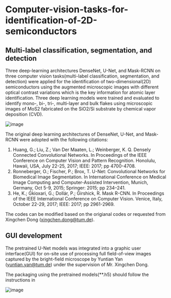 # Computer-vision-tasks-for-identification-of-2D-semiconductors

## Multi-label classification, segmentation, and detection
Three deep-learning architectures DenseNet, U-Net, and Mask-RCNN on three computer vision tasks(multi-label classification, segmentation, and detection) were applied for the identification of two-dimensional(2D) semiconductors using the augmented microscopic images with different optical contrast variations which is the key information for atomic layer identification. Three deep learning models were trained and evaluated to identify mono-, bi-, tri-, multi-layer and bulk flakes using microscopic images of MoS2 fabricated on the SiO2/Si substrate by chemical vapor deposition (CVD). 

![image](https://github.com/TUM-XING/Computer-vision-tasks-for-identification-of-2D-semiconductors-/blob/main/Fig1.png)

The original deep learning architectures of DenseNet, U-Net, and Mask-RCNN were adopted with the following citations:
1. Huang, G.; Liu, Z.; Van Der Maaten, L.; Weinberger, K. Q. Densely Connected Convolutional Networks. In Proceedings of the IEEE Conference on Computer Vision and Pattern Recognition. Honolulu, Hawaii, USA, July 22-25, 2017; IEEE: 2017; pp 4700-4708. 
2. Ronneberger, O.; Fischer, P.; Brox, T. U-Net: Convolutional Networks for Biomedical Image Segmentation. In International Conference on Medical Image Computing and Computer-Assisted Intervention, Munich, Germany, Oct 5-9, 2015; Springer: 2015; pp 234–241.
3. He, K.; Gkioxari, G.; Dollár, P.; Girshick, R. Mask R-CNN. In Proceedings of the IEEE International Conference on Computer Vision. Venice, Italy, October 22-29, 2017; IEEE: 2017; pp 2961-2969.

The codes can be modified based on the origianal codes or requested from Xingchen Dong (xingchen.dong@tum.de).

## GUI development
The pretrained U-Net models was integrated into a graphic user interface(GUI) for on-site use of processing full field-of-view images captured by the bright-field microscope by Yuntian Yan (yuntian.yan@tum.de) under the supervision of Mr. Xingchen Dong. 

The packaging using the pretrained models(**.h5) should follow the instructions in 

![image](https://github.com/TUM-XING/Computer-vision-tasks-for-identification-of-2D-semiconductors-/blob/main/Fig2.jpg)
